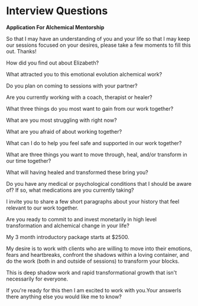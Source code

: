 # Interview Questions

**Application For Alchemical Mentorship**

So that I may have an understanding of you and your life so that I may keep our sessions focused on your desires, please take a few moments to fill this out. Thanks! 

How did you find out about Elizabeth?

What attracted you to this emotional evolution alchemical work?

Do you plan on coming to sessions with your partner?

Are you currently working with a coach, therapist or healer?

What three things do you most want to gain from our work together?

What are you most struggling with right now?

What are you afraid of about working together?

What can I do to help you feel safe and supported in our work together?

What are three things you want to move through, heal, and/or transform in our time together?

What will having healed and transformed these bring you? 

Do you have any medical or psychological conditions that I should be aware of? If so, what medications are you currently taking?

I invite you to share a few short paragraphs about your history that feel relevant to our work together.

Are you ready to commit to and invest monetarily in high level transformation and alchemical change in your life? 

My 3 month introductory package starts at $2500. 

My desire is to work with clients who are willing to move into their emotions, fears and heartbreaks, confront the shadows within a loving container, and do the work (both in and outside of sessions) to transform your blocks. 

This is deep shadow work and rapid transformational growth that isn't necessarily for everyone. 

If you're ready for this then I am excited to work with you.Your answerIs there anything else you would like me to know?